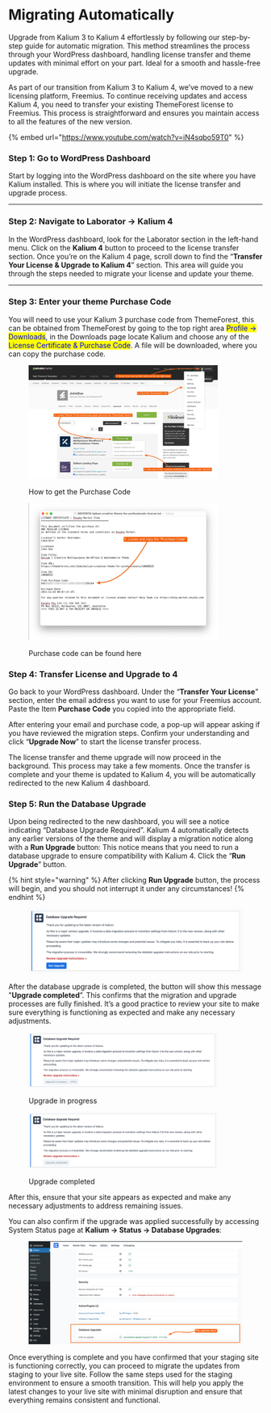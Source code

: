 # Migrating Automatically

Upgrade from Kalium 3 to Kalium 4 effortlessly by following our step-by-step guide for automatic migration. This method streamlines the process through your WordPress dashboard, handling license transfer and theme updates with minimal effort on your part. Ideal for a smooth and hassle-free upgrade.

As part of our transition from Kalium 3 to Kalium 4, we’ve moved to a new licensing platform, Freemius. To continue receiving updates and access Kalium 4, you need to transfer your existing ThemeForest license to Freemius. This process is straightforward and ensures you maintain access to all the features of the new version.

{% embed url="https://www.youtube.com/watch?v=iN4sqbo59T0" %}

### Step 1: Go to WordPress Dashboard

Start by logging into the WordPress dashboard on the site where you have Kalium installed. This is where you will initiate the license transfer and upgrade process.

***

### Step 2: Navigate to Laborator -> Kalium 4

In the WordPress dashboard, look for the Laborator section in the left-hand menu. Click on the **Kalium 4** button to proceed to the license transfer section. Once you’re on the Kalium 4 page, scroll down to find the “**Transfer Your License & Upgrade to Kalium 4**” section. This area will guide you through the steps needed to migrate your license and update your theme.

***

### Step 3: Enter your theme Purchase Code

You will need to use your Kalium 3 purchase code from ThemeForest, this can be obtained from ThemeForest by going to the top right area <mark style="color:blue;">Profile -> Downloads</mark>, in the Downloads page locate Kalium and choose any of the <mark style="color:blue;">License Certificate & Purchase Code</mark>. A file will be downloaded, where you can copy the purchase code.

<div><figure><img src="../../.gitbook/assets/transfer-purchase-code.jpg" alt="" width="375"><figcaption><p>How to get the Purchase Code</p></figcaption></figure> <figure><img src="../../.gitbook/assets/transfer-purchase-code-2.jpg" alt="" width="375"><figcaption><p>Purchase code can be found here</p></figcaption></figure></div>

### Step 4: Transfer License and Upgrade to 4

Go back to your WordPress dashboard. Under the “**Transfer Your License**” section, enter the email address you want to use for your Freemius account. Paste the Item **Purchase Code** you copied into the appropriate field.&#x20;

After entering your email and purchase code, a pop-up will appear asking if you have reviewed the migration steps. Confirm your understanding and click “**Upgrade Now**” to start the license transfer process.

The license transfer and theme upgrade will now proceed in the background. This process may take a few moments. Once the transfer is complete and your theme is updated to Kalium 4, you will be automatically redirected to the new Kalium 4 dashboard.

### Step 5: Run the Database Upgrade

Upon being redirected to the new dashboard, you will see a notice indicating “Database Upgrade Required”.  Kalium 4 automatically detects any earlier versions of the theme and will display a migration notice along with a **Run Upgrade** button: This notice means that you need to run a database upgrade to ensure compatibility with Kalium 4. Click the “**Run Upgrade**” button.

{% hint style="warning" %}
After clicking **Run Upgrade** button, the process will begin, and you should not interrupt it under any circumstances!
{% endhint %}

<figure><img src="../../.gitbook/assets/Migration Notice.jpg" alt=""><figcaption></figcaption></figure>

After the database upgrade is completed, the button will show this message "**Upgrade completed**”. This confirms that the migration and upgrade processes are fully finished. It’s a good practice to review your site to make sure everything is functioning as expected and make any necessary adjustments.

<div><figure><img src="../../.gitbook/assets/Migrate in Progress.jpg" alt="" width="375"><figcaption><p>Upgrade in progress</p></figcaption></figure> <figure><img src="../../.gitbook/assets/Migrate Completed.jpg" alt="" width="375"><figcaption><p>Upgrade completed</p></figcaption></figure></div>

After this, ensure that your site appears as expected and make any necessary adjustments to address remaining issues.

You can also confirm if the upgrade was applied successfully by accessing System Status page at **Kalium -> Status -> Database Upgrades**:

<figure><img src="../../.gitbook/assets/Upgrade Result in System Status.jpg" alt=""><figcaption></figcaption></figure>

Once everything is complete and you have confirmed that your staging site is functioning correctly, you can proceed to migrate the updates from staging to your live site. Follow the same steps used for the staging environment to ensure a smooth transition. This will help you apply the latest changes to your live site with minimal disruption and ensure that everything remains consistent and functional.​

